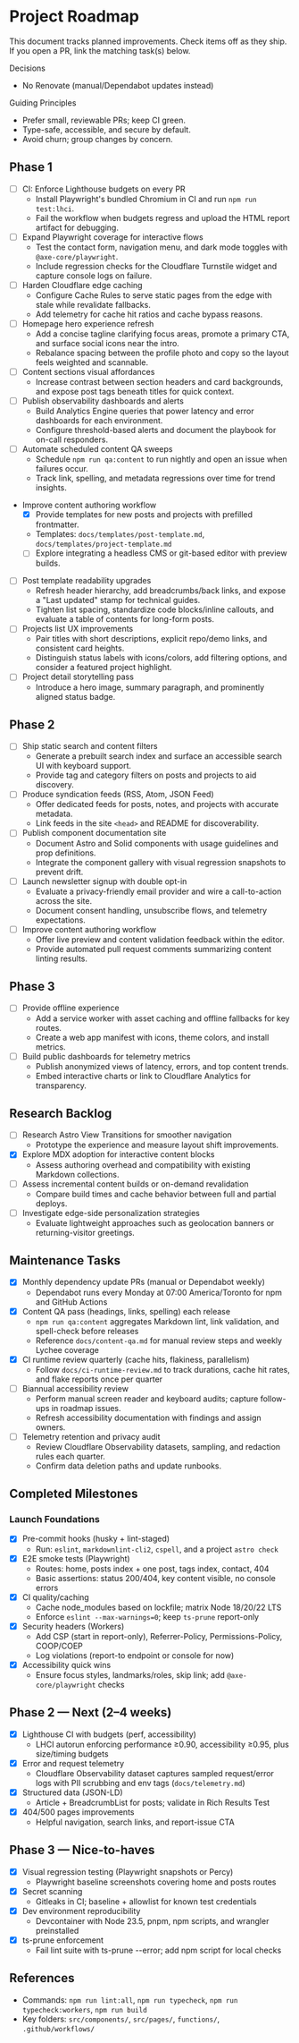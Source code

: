 # Project Roadmap

This document tracks planned improvements. Check items off as they ship. If you open a PR, link the matching task(s) below.

Decisions

- No Renovate (manual/Dependabot updates instead)

Guiding Principles

- Prefer small, reviewable PRs; keep CI green.
- Type-safe, accessible, and secure by default.
- Avoid churn; group changes by concern.

## Phase 1

- [ ] CI: Enforce Lighthouse budgets on every PR
  - Install Playwright's bundled Chromium in CI and run `npm run test:lhci`.
  - Fail the workflow when budgets regress and upload the HTML report artifact for debugging.
- [ ] Expand Playwright coverage for interactive flows
  - Test the contact form, navigation menu, and dark mode toggles with `@axe-core/playwright`.
  - Include regression checks for the Cloudflare Turnstile widget and capture console logs on failure.
- [ ] Harden Cloudflare edge caching
  - Configure Cache Rules to serve static pages from the edge with stale while revalidate fallbacks.
  - Add telemetry for cache hit ratios and cache bypass reasons.
- [ ] Homepage hero experience refresh
  - Add a concise tagline clarifying focus areas, promote a primary CTA, and surface social icons near the intro.
  - Rebalance spacing between the profile photo and copy so the layout feels weighted and scannable.
- [ ] Content sections visual affordances
  - Increase contrast between section headers and card backgrounds, and expose post tags beneath titles for quick context.
- [ ] Publish observability dashboards and alerts
  - Build Analytics Engine queries that power latency and error dashboards for each environment.
  - Configure threshold-based alerts and document the playbook for on-call responders.
- [ ] Automate scheduled content QA sweeps
  - Schedule `npm run qa:content` to run nightly and open an issue when failures occur.
  - Track link, spelling, and metadata regressions over time for trend insights.
- Improve content authoring workflow
  - [x] Provide templates for new posts and projects with prefilled frontmatter.
  - Templates: `docs/templates/post-template.md`, `docs/templates/project-template.md`
  - [ ] Explore integrating a headless CMS or git-based editor with preview builds.
- [ ] Post template readability upgrades
  - Refresh header hierarchy, add breadcrumbs/back links, and expose a "Last updated" stamp for technical guides.
  - Tighten list spacing, standardize code blocks/inline callouts, and evaluate a table of contents for long-form posts.
- [ ] Projects list UX improvements
  - Pair titles with short descriptions, explicit repo/demo links, and consistent card heights.
  - Distinguish status labels with icons/colors, add filtering options, and consider a featured project highlight.
- [ ] Project detail storytelling pass
  - Introduce a hero image, summary paragraph, and prominently aligned status badge.

## Phase 2

- [ ] Ship static search and content filters
  - Generate a prebuilt search index and surface an accessible search UI with keyboard support.
  - Provide tag and category filters on posts and projects to aid discovery.
- [ ] Produce syndication feeds (RSS, Atom, JSON Feed)
  - Offer dedicated feeds for posts, notes, and projects with accurate metadata.
  - Link feeds in the site `<head>` and README for discoverability.
- [ ] Publish component documentation site
  - Document Astro and Solid components with usage guidelines and prop definitions.
  - Integrate the component gallery with visual regression snapshots to prevent drift.
- [ ] Launch newsletter signup with double opt-in
  - Evaluate a privacy-friendly email provider and wire a call-to-action across the site.
  - Document consent handling, unsubscribe flows, and telemetry expectations.
- [ ] Improve content authoring workflow
  - Offer live preview and content validation feedback within the editor.
  - Provide automated pull request comments summarizing content linting results.

## Phase 3

- [ ] Provide offline experience
  - Add a service worker with asset caching and offline fallbacks for key routes.
  - Create a web app manifest with icons, theme colors, and install metrics.
- [ ] Build public dashboards for telemetry metrics
  - Publish anonymized views of latency, errors, and top content trends.
  - Embed interactive charts or link to Cloudflare Analytics for transparency.

## Research Backlog

- [ ] Research Astro View Transitions for smoother navigation
  - Prototype the experience and measure layout shift improvements.
- [x] Explore MDX adoption for interactive content blocks
  - Assess authoring overhead and compatibility with existing Markdown collections.
- [ ] Assess incremental content builds or on-demand revalidation
  - Compare build times and cache behavior between full and partial deploys.
- [ ] Investigate edge-side personalization strategies
  - Evaluate lightweight approaches such as geolocation banners or returning-visitor greetings.

## Maintenance Tasks

- [x] Monthly dependency update PRs (manual or Dependabot weekly)
  - Dependabot runs every Monday at 07:00 America/Toronto for npm and GitHub Actions
- [x] Content QA pass (headings, links, spelling) each release
  - `npm run qa:content` aggregates Markdown lint, link validation, and spell-check before releases
  - Reference `docs/content-qa.md` for manual review steps and weekly Lychee coverage
- [x] CI runtime review quarterly (cache hits, flakiness, parallelism)
  - Follow `docs/ci-runtime-review.md` to track durations, cache hit rates, and flake reports once per quarter
- [ ] Biannual accessibility review
  - Perform manual screen reader and keyboard audits; capture follow-ups in roadmap issues.
  - Refresh accessibility documentation with findings and assign owners.
- [ ] Telemetry retention and privacy audit
  - Review Cloudflare Observability datasets, sampling, and redaction rules each quarter.
  - Confirm data deletion paths and update runbooks.

## Completed Milestones

### Launch Foundations

- [x] Pre-commit hooks (husky + lint-staged)
  - Run: `eslint`, `markdownlint-cli2`, `cspell`, and a project `astro check`
- [x] E2E smoke tests (Playwright)
  - Routes: home, posts index + one post, tags index, contact, 404
  - Basic assertions: status 200/404, key content visible, no console errors
- [x] CI quality/caching
  - Cache node_modules based on lockfile; matrix Node 18/20/22 LTS
  - Enforce `eslint --max-warnings=0`; keep `ts-prune` report-only
- [x] Security headers (Workers)
  - Add CSP (start in report-only), Referrer-Policy, Permissions-Policy, COOP/COEP
  - Log violations (report-to endpoint or console for now)
- [x] Accessibility quick wins
  - Ensure focus styles, landmarks/roles, skip link; add `@axe-core/playwright` checks

## Phase 2 — Next (2–4 weeks)

- [x] Lighthouse CI with budgets (perf, accessibility)
  - LHCI autorun enforcing performance ≥0.90, accessibility ≥0.95, plus size/timing budgets
- [x] Error and request telemetry
  - Cloudflare Observability dataset captures sampled request/error logs with PII scrubbing and env tags (`docs/telemetry.md`)
- [x] Structured data (JSON-LD)
  - Article + BreadcrumbList for posts; validate in Rich Results Test
- [x] 404/500 pages improvements
  - Helpful navigation, search links, and report-issue CTA

## Phase 3 — Nice-to-haves

- [x] Visual regression testing (Playwright snapshots or Percy)
  - Playwright baseline screenshots covering home and posts routes
- [x] Secret scanning
  - Gitleaks in CI; baseline + allowlist for known test credentials
- [x] Dev environment reproducibility
  - Devcontainer with Node 23.5, pnpm, npm scripts, and wrangler preinstalled
- [x] ts-prune enforcement
  - Fail lint suite with ts-prune --error; add npm script for local checks

## References

- Commands: `npm run lint:all`, `npm run typecheck`, `npm run typecheck:workers`, `npm run build`
- Key folders: `src/components/`, `src/pages/`, `functions/`, `.github/workflows/`
